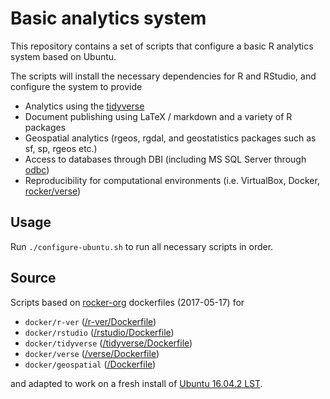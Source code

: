 # Basic analytics system

This repository contains a set of scripts that configure a basic R analytics system based on Ubuntu.

The scripts will install the necessary dependencies for R and RStudio, and configure the system to provide

- Analytics using the [tidyverse](https://github.com/tidyverse/)
- Document publishing using LaTeX / markdown and a variety of R packages
- Geospatial analytics (rgeos, rgdal, and geostatistics packages such as sf, sp, rgeos etc.)
- Access to databases through DBI (including MS SQL Server through [odbc](https://github.com/rstats-db/odbc))
- Reproducibility for computational environments (i.e. VirtualBox, Docker, [rocker/verse](https://hub.docker.com/r/rocker/verse/))


## Usage

Run `./configure-ubuntu.sh` to run all necessary scripts in order.


## Source

Scripts based on [rocker-org](https://github.com/rocker-org) dockerfiles (2017-05-17) for

- `docker/r-ver` ([/r-ver/Dockerfile](https://github.com/rocker-org/rocker-versioned/blob/ca37f95aa2b1242593af10bfaf3007ffb747342b/r-ver/Dockerfile))
- `docker/rstudio` ([/rstudio/Dockerfile](https://github.com/rocker-org/rocker-versioned/blob/ca37f95aa2b1242593af10bfaf3007ffb747342b/rstudio/Dockerfile))
- `docker/tidyverse` ([/tidyverse/Dockerfile](https://github.com/rocker-org/rocker-versioned/blob/c23efaa5e41305aa1064cd943bed1d2fb16c02a4/tidyverse/Dockerfile))
- `docker/verse` ([/verse/Dockerfile](https://github.com/rocker-org/rocker-versioned/blob/ed169c0e6a670ba198f8957ace7abfe3870e4fdd/verse/Dockerfile))
- `docker/geospatial` ([/Dockerfile](https://github.com/rocker-org/geospatial/blob/0b4ebafc6e306264983d51e7b1d8dfa8d90d2f88/Dockerfile))

and adapted to work on a fresh install of [Ubuntu 16.04.2 LST](http://releases.ubuntu.com/16.04/ubuntu-16.04.2-desktop-amd64.iso).

